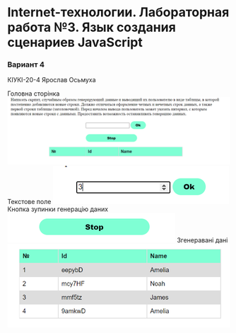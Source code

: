 # Internet-технологии. Лабораторная работа №3. Язык создания сценариев JavaScript
### Вариант 4
КІУКІ-20-4 Ярослав Осьмуха

Головна сторінка
![main page](./images/3.1.PNG)
Текстове поле
![text field](./images/3.2.PNG)
Кнопка зупинки генерацію даних
![button stop](./images/3.3.PNG)
Згенеравані дані
![data](./images/3.4.PNG)